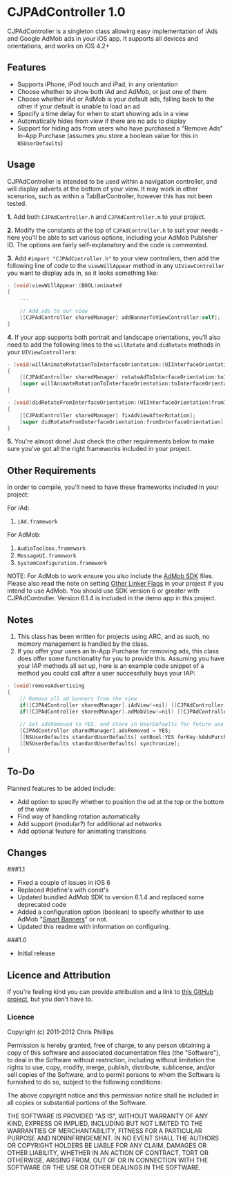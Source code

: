 # CJPAdController 1.0

CJPAdController is a singleton class allowing easy implementation of iAds and Google AdMob ads in your iOS app. It supports all devices and orientations, and works on iOS 4.2+

## Features
* Supports iPhone, iPod touch and iPad, in any orientation
* Choose whether to show both iAd and AdMob, or just one of them
* Choose whether iAd or AdMob is your default ads, falling back to the other if your default is unable to load an ad
* Specify a time delay for when to start showing ads in a view
* Automatically hides from view if there are no ads to display
* Support for hiding ads from users who have purchased a "Remove Ads" In-App Purchase (assumes you store a boolean value for this in `NSUserDefaults`)

## Usage

CJPAdController is intended to be used within a navigation controller, and will display adverts at the bottom of your view. It may work in other scenarios, such as within a TabBarController, however this has not been tested.

**1.** Add both `CJPAdController.h` and `CJPAdController.m` to your project. 

**2.** Modify the constants at the top of `CJPAdController.h` to suit your needs - here you'll be able to set various options, including your AdMob Publisher ID. The options are fairly self-explanatory and the code is commented.

**3.** Add `#import "CJPAdController.h"` to your view controllers, then add the following line of code to the `viewWillAppear` method in any `UIViewController` you want to display ads in, so it looks something like:

```objective-c
- (void)viewWillAppear:(BOOL)animated
{
    ...
    
    // Add ads to our view
    [[CJPAdController sharedManager] addBannerToViewController:self];
}
```

**4.** If your app supports both portrait and landscape orientations, you'll also need to add the following lines to the `willRotate` and `didRotate` methods in your `UIViewController`s:

```objective-c
- (void)willAnimateRotationToInterfaceOrientation:(UIInterfaceOrientation)toInterfaceOrientation duration:(NSTimeInterval)duration
{
    [[CJPAdController sharedManager] rotateAdToInterfaceOrientation:toInterfaceOrientation];
    [super willAnimateRotationToInterfaceOrientation:toInterfaceOrientation duration:duration];
}

- (void)didRotateFromInterfaceOrientation:(UIInterfaceOrientation)fromInterfaceOrientation
{
    [[CJPAdController sharedManager] fixAdViewAfterRotation];
    [super didRotateFromInterfaceOrientation:fromInterfaceOrientation];
}
```

**5.** You're almost done! Just check the other requirements below to make sure you've got all the right frameworks included in your project.
  
## Other Requirements
In order to compile, you'll need to have these frameworks included in your project:

For iAd:

  1. `iAd.framework`
  
For AdMob:

  1. `AudioToolbox.framework`
  2. `MessageUI.framework`
  3. `SystemConfiguration.framework`
  
NOTE: For AdMob to work ensure you also include the [AdMob SDK](https://developers.google.com/mobile-ads-sdk/download#downloadios) files. Please also read the note on setting [Other Linker Flags](https://developers.google.com/mobile-ads-sdk/docs/) in your project if you intend to use AdMob. You should use SDK version 6 or greater with CJPAdController. Version 6.1.4 is included in the demo app in this project.


## Notes
  1. This class has been written for projects using ARC, and as such, no memory management is handled by the class.
  2. If you offer your users an In-App Purchase for removing ads, this class does offer some functionality for you to provide this. Assuming you have your IAP methods all set up, here is an example code snippet of a method you could call after a user successfully buys your IAP:

```objective-c
- (void)removeAdvertising
{
    // Remove all ad banners from the view
	if([CJPAdController sharedManager].iAdView!=nil) [[CJPAdController sharedManager] removeBanner:@"iAd" permanently:YES];
    if([CJPAdController sharedManager].adMobView!=nil) [[CJPAdController sharedManager] removeBanner:@"AdMob" permanently:YES];
    
    // Set adsRemoved to YES, and store in UserDefaults for future use
    [CJPAdController sharedManager].adsRemoved = YES;
    [[NSUserDefaults standardUserDefaults] setBool:YES forKey:kAdsPurchasedKey];
    [[NSUserDefaults standardUserDefaults] synchronize];
}
```

## To-Do
Planned features to be added include:

* Add option to specify whether to position the ad at the top or the bottom of the view
* Find way of handling rotation automatically
* Add support (modular?) for additional ad networks
* Add optional feature for animating transitions


## Changes
###1.1
* Fixed a couple of issues in iOS 6
* Replaced #define's with const's
* Updated bundled AdMob SDK to version 6.1.4 and replaced some deprecated code
* Added a configuration option (boolean) to specify whether to use AdMob "[Smart Banners](https://developers.google.com/mobile-ads-sdk/docs/admob/smart-banners)" or not.
* Updated this readme with information on configuring.

###1.0
* Initial release


## Licence and Attribution
If you're feeling kind you can provide attribution and a link to [this GitHub project](https://github.com/chrisjp/CJPAdController), but you don't have to.

### Licence
Copyright (c) 2011-2012 Chris Phillips

Permission is hereby granted, free of charge, to any person obtaining a copy
of this software and associated documentation files (the "Software"), to deal
in the Software without restriction, including without limitation the rights
to use, copy, modify, merge, publish, distribute, sublicense, and/or sell
copies of the Software, and to permit persons to whom the Software is
furnished to do so, subject to the following conditions:

The above copyright notice and this permission notice shall be included
in all copies or substantial portions of the Software.

THE SOFTWARE IS PROVIDED "AS IS", WITHOUT WARRANTY OF ANY KIND, EXPRESS OR
IMPLIED, INCLUDING BUT NOT LIMITED TO THE WARRANTIES OF MERCHANTABILITY,
FITNESS FOR A PARTICULAR PURPOSE AND NONINFRINGEMENT. IN NO EVENT SHALL THE
AUTHORS OR COPYRIGHT HOLDERS BE LIABLE FOR ANY CLAIM, DAMAGES OR OTHER
LIABILITY, WHETHER IN AN ACTION OF CONTRACT, TORT OR OTHERWISE, ARISING FROM,
OUT OF OR IN CONNECTION WITH THE SOFTWARE OR THE USE OR OTHER DEALINGS IN
THE SOFTWARE.